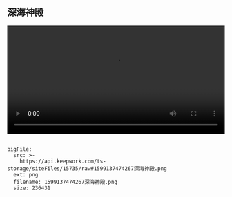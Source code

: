 ## 深海神殿


<video width="100%" controls controlslist="nodownload nofullscreen noremoteplayback" disablePictureInPicture>
  <source src="https://api.keepwork.com/ts-storage/siteFiles/15736/raw" type="video/mp4" />
  你的浏览器不支持播放
</video>
 
 
```@BigFile

bigFile:
  src: >-
    https://api.keepwork.com/ts-storage/siteFiles/15735/raw#1599137474267深海神殿.png
  ext: png
  filename: 1599137474267深海神殿.png
  size: 236431
          
```